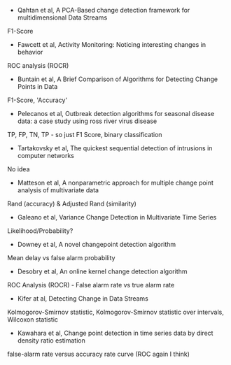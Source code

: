 * Qahtan et al, A PCA-Based change detection framework for multidimensional Data Streams

F1-Score

* Fawcett et al, Activity Monitoring: Noticing interesting changes in behavior

ROC analysis (ROCR)

* Buntain et al, A Brief Comparison of Algorithms for Detecting Change Points in Data

F1-Score, 'Accuracy'

* Pelecanos et al, Outbreak detection algorithms for seasonal disease data: a case study using ross river virus disease

TP, FP, TN, TP - so just F1 Score, binary classification

* Tartakovsky et al, The quickest sequential detection of intrusions in computer networks

No idea

* Matteson et al, A nonparametric approach for multiple change point analysis of multivariate data

Rand (accuracy) & Adjusted Rand (similarity)

* Galeano et al, Variance Change Detection in Multivariate Time Series

Likelihood/Probability?

* Downey et al, A novel changepoint detection algorithm

Mean delay vs false alarm probability

* Desobry et al, An online kernel change detection algorithm

ROC Analysis (ROCR) - False alarm rate vs true alarm rate

* Kifer at al, Detecting Change in Data Streams

Kolmogorov-Smirnov statistic, Kolmogorov-Smirnov statistic over intervals, Wilcoxon statistic

* Kawahara et al, Change point detection in time series data by direct density ratio estimation

false-alarm rate versus accuracy rate curve (ROC again I think)